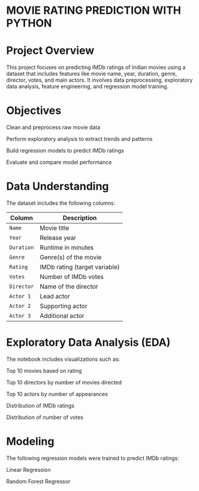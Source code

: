 #  MOVIE RATING PREDICTION WITH PYTHON


# Project Overview

This project focuses on predicting IMDb ratings of Indian movies using a dataset that includes features like movie name, year, duration, genre, director, votes, and main actors. It involves data preprocessing, exploratory data analysis, feature engineering, and regression model training.

# Objectives

Clean and preprocess raw movie data

Perform exploratory analysis to extract trends and patterns

Build regression models to predict IMDb ratings

Evaluate and compare model performance

# Data Understanding
The dataset includes the following columns:

| Column     | Description                   |
| ---------- | ----------------------------- |
| `Name`     | Movie title                   |
| `Year`     | Release year                  |
| `Duration` | Runtime in minutes            |
| `Genre`    | Genre(s) of the movie         |
| `Rating`   | IMDb rating (target variable) |
| `Votes`    | Number of IMDb votes          |
| `Director` | Name of the director          |
| `Actor 1`  | Lead actor                    |
| `Actor 2`  | Supporting actor              |
| `Actor 3`  | Additional actor              |

# Exploratory Data Analysis (EDA)
The notebook includes visualizations such as:

Top 10 movies based on rating

Top 10 directors by number of movies directed

Top 10 actors by number of appearances

Distribution of IMDb ratings

Distribution of number of votes

# Modeling
The following regression models were trained to predict IMDb ratings:

Linear Regression

Random Forest Regressor



